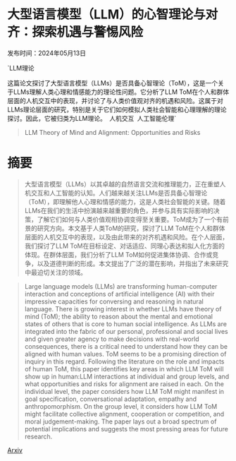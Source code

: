 # 大型语言模型（LLM）的心智理论与对齐：探索机遇与警惕风险

发布时间：2024年05月13日

`LLM理论

这篇论文探讨了大型语言模型（LLMs）是否具备心智理论（ToM），这是一个关于LLMs理解人类心理和情感能力的理论性问题。它分析了LLM ToM在个人和群体层面的人机交互中的表现，并讨论了与人类价值观对齐的机遇和风险。这属于对LLMs理论层面的研究，特别是关于它们如何模拟人类社会智能和心理理解的理论探讨。因此，它被归类为LLM理论。` `人机交互` `人工智能伦理`

> LLM Theory of Mind and Alignment: Opportunities and Risks

# 摘要

> 大型语言模型（LLMs）以其卓越的自然语言交流和推理能力，正在重塑人机交互和人工智能的认知。人们越来越关注LLMs是否具备心智理论（ToM），即理解他人心理和情感的能力，这是人类社会智能的关键。随着LLMs在我们的生活中扮演越来越重要的角色，并参与具有实际影响的决策，了解它们如何与人类价值观相协调变得至关重要。ToM成为了一个有前景的研究方向。本文基于人类ToM的研究，探讨了LLM ToM在个人和群体层面的人机交互中的表现，以及由此带来的对齐机遇和风险。在个人层面，我们探讨了LLM ToM在目标设定、对话适应、同理心表达和拟人化方面的体现。在群体层面，我们分析了LLM ToM如何促进集体协调、合作或竞争，以及道德判断的形成。本文提出了广泛的潜在影响，并指出了未来研究中最迫切关注的领域。

> Large language models (LLMs) are transforming human-computer interaction and conceptions of artificial intelligence (AI) with their impressive capacities for conversing and reasoning in natural language. There is growing interest in whether LLMs have theory of mind (ToM); the ability to reason about the mental and emotional states of others that is core to human social intelligence. As LLMs are integrated into the fabric of our personal, professional and social lives and given greater agency to make decisions with real-world consequences, there is a critical need to understand how they can be aligned with human values. ToM seems to be a promising direction of inquiry in this regard. Following the literature on the role and impacts of human ToM, this paper identifies key areas in which LLM ToM will show up in human:LLM interactions at individual and group levels, and what opportunities and risks for alignment are raised in each. On the individual level, the paper considers how LLM ToM might manifest in goal specification, conversational adaptation, empathy and anthropomorphism. On the group level, it considers how LLM ToM might facilitate collective alignment, cooperation or competition, and moral judgement-making. The paper lays out a broad spectrum of potential implications and suggests the most pressing areas for future research.

[Arxiv](https://arxiv.org/abs/2405.08154)
